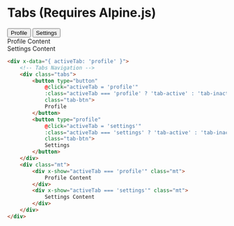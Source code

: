 # Tabs (Requires Alpine.js)


<div x-data="{ activeTab: 'profile' }">
    <!-- Tabs Navigation -->
    <div class="tabs">
        <button type="button"
            @click="activeTab = 'profile'"
            :class="activeTab === 'profile' ? 'tab-active' : 'tab-inactive'"
            class="tab-btn">
            Profile
        </button>
        <button type="button"
            @click="activeTab = 'settings'"
            :class="activeTab === 'settings' ? 'tab-active' : 'tab-inactive'"
            class="tab-btn">
            Settings
        </button>
    </div>
    <div class="mt">
        <div x-show="activeTab === 'profile'" class="mt">
            Profile Content
        </div>
        <div x-show="activeTab === 'settings'" class="mt">
            Settings Content
        </div>
    </div>
</div>

```html
<div x-data="{ activeTab: 'profile' }">
    <!-- Tabs Navigation -->
    <div class="tabs">
        <button type="button"
            @click="activeTab = 'profile'"
            :class="activeTab === 'profile' ? 'tab-active' : 'tab-inactive'"
            class="tab-btn">
            Profile
        </button>
        <button type="profile"
            @click="activeTab = 'settings'"
            :class="activeTab === 'settings' ? 'tab-active' : 'tab-inactive'"
            class="tab-btn">
            Settings
        </button>
    </div>
    <div class="mt">
        <div x-show="activeTab === 'profile'" class="mt">
            Profile Content
        </div>
        <div x-show="activeTab === 'settings'" class="mt">
            Settings Content
        </div>
    </div>
</div>
```